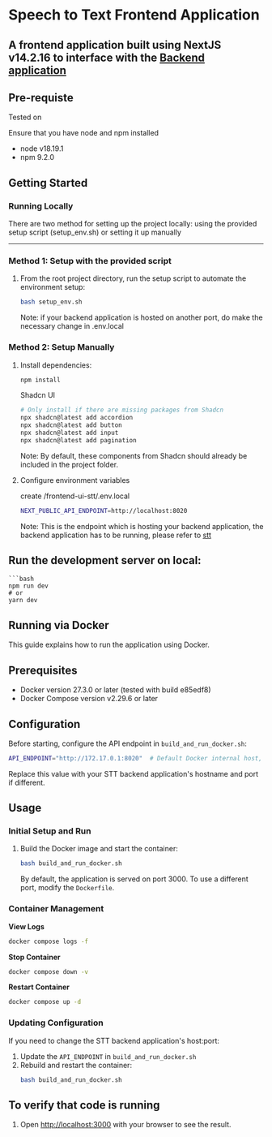 # Speech to Text Frontend Application

## A frontend application built using NextJS v14.2.16 to interface with the [Backend application](https://github.com/Dannyyapyap/stt)

## Pre-requiste

Tested on

Ensure that you have node and npm installed

- node v18.19.1
- npm 9.2.0

## Getting Started

### Running Locally

There are two method for setting up the project locally: using the provided setup script (setup_env.sh) or setting it up manually

---

### Method 1: Setup with the provided script

1.  From the root project directory, run the setup script to automate the environment setup:

    ```bash
    bash setup_env.sh
    ```

    Note: if your backend application is hosted on another port, do make the necessary change in .env.local

### Method 2: Setup Manually

1.  Install dependencies:

    ```bash
    npm install
    ```

    Shadcn UI

    ```bash
    # Only install if there are missing packages from Shadcn
    npx shadcn@latest add accordion
    npx shadcn@latest add button
    npx shadcn@latest add input
    npx shadcn@latest add pagination
    ```

    Note: By default, these components from Shadcn should already be included in the project folder.

2.  Configure environment variables

    create /frontend-ui-stt/.env.local

    ```bash
    NEXT_PUBLIC_API_ENDPOINT=http://localhost:8020
    ```

    Note: This is the endpoint which is hosting your backend application, the backend application has to be running, please refer to
    [stt](https://github.com/Dannyyapyap/stt)

## Run the development server on local:

    ```bash
    npm run dev
    # or
    yarn dev

## Running via Docker

This guide explains how to run the application using Docker.

## Prerequisites

- Docker version 27.3.0 or later (tested with build e85edf8)
- Docker Compose version v2.29.6 or later

## Configuration

Before starting, configure the API endpoint in `build_and_run_docker.sh`:

```bash
API_ENDPOINT="http://172.17.0.1:8020"  # Default Docker internal host, port 8020
```

Replace this value with your STT backend application's hostname and port if different.

## Usage

### Initial Setup and Run

1. Build the Docker image and start the container:
   ```bash
   bash build_and_run_docker.sh
   ```
   By default, the application is served on port 3000. To use a different port, modify the `Dockerfile`.

### Container Management

**View Logs**

```bash
docker compose logs -f
```

**Stop Container**

```bash
docker compose down -v
```

**Restart Container**

```bash
docker compose up -d
```

### Updating Configuration

If you need to change the STT backend application's host:port:

1. Update the `API_ENDPOINT` in `build_and_run_docker.sh`
2. Rebuild and restart the container:
   ```bash
   bash build_and_run_docker.sh
   ```

## To verify that code is running

1.  Open [http://localhost:3000](http://localhost:3000) with your browser to see the result.
